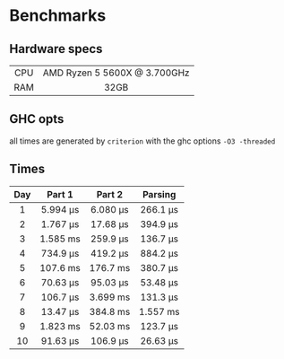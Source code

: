 # Benchmarks

## Hardware specs

|       |                              |
| :---: | :--------------------------: |
|  CPU  | AMD Ryzen 5 5600X @ 3.700GHz |
|  RAM  |             32GB             |

## GHC opts

all times are generated by `criterion` with the ghc options `-O3 -threaded`

## Times

|  Day  |  Part 1  |  Part 2  | Parsing  |
| :---: | :------: | :------: | :------: |
|   1   | 5.994 μs | 6.080 μs | 266.1 μs |
|   2   | 1.767 μs | 17.68 μs | 394.9 μs |
|   3   | 1.585 ms | 259.9 μs | 136.7 μs |
|   4   | 734.9 μs | 419.2 μs | 884.2 μs |
|   5   | 107.6 ms | 176.7 ms | 380.7 μs |
|   6   | 70.63 μs | 95.03 μs | 53.48 μs |
|   7   | 106.7 μs | 3.699 ms | 131.3 μs |
|   8   | 13.47 μs | 384.8 ms | 1.557 ms |
|   9   | 1.823 ms | 52.03 ms | 123.7 μs |
|  10   | 91.63 μs | 106.9 μs | 26.63 μs |